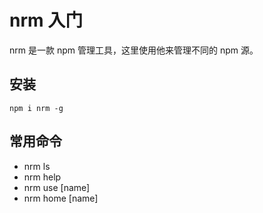 # nrm 入门
nrm 是一款 npm 管理工具，这里使用他来管理不同的 npm 源。

## 安装
```
npm i nrm -g
```

## 常用命令
- nrm ls
- nrm help
- nrm use [name]
- nrm home [name]
